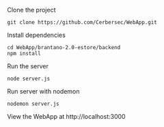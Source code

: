 Clone the project
~~~
git clone https://github.com/Cerbersec/WebApp.git
~~~

Install dependencies
~~~
cd WebApp/brantano-2.0-estore/backend
npm install
~~~

Run the server
~~~
node server.js
~~~

Run server with nodemon
~~~
nodemon server.js
~~~

View the WebApp at http://localhost:3000